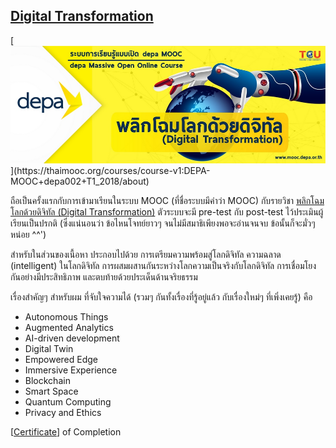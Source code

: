 ﻿## **[Digital Transformation](https://thaimooc.org/courses/course-v1:DEPA-MOOC+depa002+T1_2018/about)**

[![](./img/depa002.jpg "พลิกโฉมโลกด้วยดิจิทัล (Digital Transformation) - https://thaimooc.org/asset-v1:DEPA-MOOC+depa002+T1_2018+type@asset+block@Website_depa_-_Link_MOOC-10.jpg")](https://thaimooc.org/courses/course-v1:DEPA-MOOC+depa002+T1_2018/about)

ถือเป็นครั้งแรกกับการเข้ามาเรียนในระบบ MOOC (ที่ชื่อระบบมีคำว่า MOOC) กับรายวิชา [พลิกโฉมโลกด้วยดิจิทัล (Digital Transformation)](https://thaimooc.org/courses/course-v1:DEPA-MOOC+depa002+T1_2018/about) ตัวระบบจะมี pre-test กับ post-test ไว้ประเมินผู้เรียนเป็นปรกติ (ซึ่งแน่นอนว่า ข้อไหนโจทย์ยาวๆ จนไม่มีสมาธิเพียงพอจะอ่านจนจบ ข้อนั้นก็จะมั่วๆ หน่อย ^^')

สำหรับในส่วนของเนื้อหา ประกอบไปด้วย การเตรียมความพร้อมสู่โลกดิจิทัล ความฉลาด (intelligent) ในโลกดิจิทัล การผสมผสานกันระหว่างโลกความเป็นจริงกับโลกดิจิทัล การเชื่อมโยงกันอย่างมีประสิทธิภาพ และตบท้ายด้วยประเด็นด้านจริยธรรม

เรื่องสำคัญๆ สำหรับผม ที่จับใจความได้ (รวมๆ กันทั้งเรื่องที่รู้อยู่แล้ว กับเรื่องใหม่ๆ ที่เพิ่งเคยรู้) คือ
* Autonomous Things 
* Augmented Analytics 
* AI-driven development
* Digital Twin
* Empowered Edge
* Immersive Experience
* Blockchain
* Smart Space
* Quantum Computing
* Privacy and Ethics

[[Certificate](https://thaimooc.org/edxphp/getcer/725198503f2100d7f3c1bf6c2cbc8ba86024c158)] of Completion